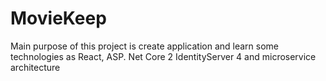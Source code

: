 # MovieKeep

Main purpose of this project is create application and learn some technologies as React, ASP. Net Core 2 IdentityServer 4 and microservice architecture
